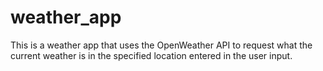 # weather_app
This is a weather app that uses the OpenWeather API to request what the current weather is in the specified location entered in the user input. 
